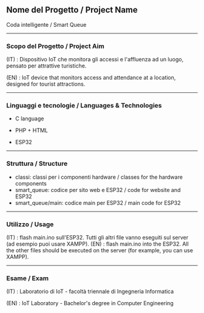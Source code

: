 ## Nome del Progetto / Project Name

Coda intelligente / Smart Queue

---

### Scopo del Progetto / Project Aim

(IT) : Dispositivo IoT che monitora gli accessi e l'affluenza ad un luogo, pensato per attrattive turistiche.

(EN) : IoT device that monitors access and attendance at a location, designed for tourist attractions.

---

### Linguaggi e tecnologie / Languages & Technologies

- C language
- PHP + HTML
  
- ESP32

---

### Struttura / Structure

- classi: classi per i componenti hardware / classes for the hardware components
- smart_queue: codice per sito web e ESP32 / code for website and ESP32
- smart_queue/main: codice main per ESP32 / main code for ESP32
  
---

### Utilizzo / Usage

(IT) : flash main.ino sull'ESP32. Tutti gli altri file vanno eseguiti sul server (ad esempio puoi usare XAMPP).
(EN) : flash main.ino into the ESP32. All the other files should be executed on the server (for example, you can use XAMPP).


---

### Esame / Exam 

(IT) : Laboratorio di IoT - facoltà triennale di Ingegneria Informatica

(EN) : IoT Laboratory - Bachelor's degree in Computer Engineering
